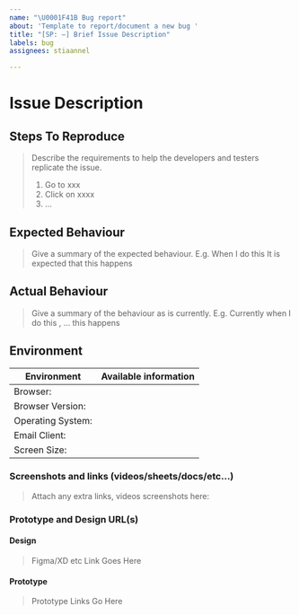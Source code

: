 ```yaml
---
name: "\U0001F41B Bug report"
about: 'Template to report/document a new bug '
title: "[SP: —] Brief Issue Description"
labels: bug
assignees: stiaannel

---
```


# Issue Description

## Steps To Reproduce
> Describe the requirements to help the developers and testers replicate the issue.
> 1. Go to xxx
> 2. Click on xxxx
> 3. …

## Expected Behaviour
> Give a summary of the expected behaviour. E.g. When I do this It is expected that this happens

## Actual Behaviour
> Give a summary of the behaviour as is currently. E.g. Currently when I do this , … this happens

## Environment
| Environment | Available information |
| --- | --- |
| Browser: |  |
| Browser Version: |  |
| Operating System: |  |
| Email Client: |  |
| Screen Size: |  |

### Screenshots and links (videos/sheets/docs/etc…)
> Attach any extra links, videos screenshots here:


### Prototype and Design URL(s)

#### Design
> Figma/XD etc Link Goes Here

#### Prototype
> Prototype Links Go Here
